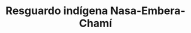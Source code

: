 ---
title: Resguardo indígena Nasa-Embera-Chamí
nombre_comunidad: Resguardo indígena Nasa-Embera-Chamí
municipio: Buenaventura
departamento: Valle del Cauca
descripcion: "Constuído en el año 2000, el resguardo está conformado por indigenas de los pueblos Nasa y Embera cada uno cuenta con un sistema de gobierno propio; Cabildo mayor en la comunidad Nasa y Consejería en la comunidad Embera Chamí Aizama. Reconocidos por la Unidad de Víctimas como Sujeto de Reparación Colectiva, la ruta de reparación colectiva está pendiente por iniciar.  Hacen parte de la  Asociación de Cabildos Indígenas del Valle del\_ Cauca Región Pacífico - ACIVA y de la Organización Regional Indígena del Valle del Cauca -\_ORIVAC."
num_personas: 579
num_familias: 175
min_distancia_casco_urbano: 60
km_distancia_casco_urbano: 48
vias_acceso: Muy buenas condiciones, doble calzada
infraestructura_comunitaria:
  - Institución Educativa Nachasin
  - ' Cancha de fútbol'
  - ' Caseta comunal Comunidad Nasa'
  - |-

    Caseta comunal comunidad Embera Chamí
notas_infraestructura_comunitaria: null
liderazgo_comunidad:
  - >-
    Los escenarios de toma de decisiones en el marco del gobierno propio están a
    cargo de los jóvenes del resguardo. Las autoridades que conforman el cabildo
    y la consejería de cada comunidad son: Mayor - secretario - Financiero -
    Cacique y Guardia. Cuentan además con coordinadores para cada ámbito del
    plan de vida: Salud - Cultura - Comunicaciones - Deportes y juventud.
inclusion_diversidad_genero: "Cabildo del Resguardo Indígena Nasa Gobierno Propio Embera Chamí Consejería 6 autoridades- Guardia indígena (5 años – Guardia de presentación) Formación en Primeros Auxilios- Movimiento Juvenil  80% de la población es joven – Grupo ambiental.\nArticulación con Proceso político\_ en Cauca: Toribio, Caloto, Corinto y Santander de Quilichao. Valle del Cauca: Trujillo, Vijes y Cañón de Garrapatas."
comentarios_conectividad: |-
  Señal regular en algunas zonas con operador (wom, movistar)
  señal activa con (claro y Tigo)
  la institución educativa cuenta con conexión de internet con operador"
punto_SOLE: null
comentarios_punto_SOLE: []
ppales_actividades_economicas_vocacion_productiva:
  - Economías propias - soberanía alimentaria y trueque
  - ' Prácticas Agrícolas (huerta -plátano - hortalizas - frutales)'
  - 'Turismo Comunitario: Balneario La Delfina (Nasa Kiwe)'
  - Tejidos en Lana - chaquiras y mostacilla
  - ' Senderos Ecológicos'
  - ' Cultivos de Caña'
comentarios_ppales_actividades_economicas_vocacion_productiva: null
comunidad_sostenible_uso_suelo: null
org_con_proyeccion: []
servicios_publicos_comunidades_focalizadas:
  - >-
    Acueductos Comunitarios: Toma de Agua Ubicada en zona de Reserva Forestal –
    Protegido por la Guardia Indígena
  - ' Baterías Sanitarias'
  - ' Energía Eléctrica - EPSA CELSIA'
comunidades_focalizadas_educacion_infraestructura_educativa:
  - >-
    Institución  Educativa Agropecuaria: Nasachin – Intercultural - PEC: 480
    estudiantes Pueblos Indígenas: Nasa - inga - Embera - Eperara Siapidara y
    Wounam
  - ' -Afrocolombianos y población Campesina.'
comunidades_focalizadas_practicas_organizativas: []
conectividad_minima: Regular
iniciativas_priorizadas: []
org_focalizada: []
riesgo: null
otros_programas_USAID: []
alianzas_colaboradores: []
posibilidad_iniciativas_conjuntas_aliados_2: []
actividades_ocio:
  - 'Cultura Nasa: Sek Buy - Saakhelu - Chapux - refrescamiento de bastones'
  - ' Embera Chamí: Eadora - Celebración Comunitaria de la Menarca - Banecuá – Ritual de ofrenda madre tierra  Paruká – Ritual de presentación de las niñas y niños para conformar familias.'
medios_comunicacion_narrativas_locales: []
num_visitas_realizadas: null
num_diagnosticos_rurales_participativos_realizados: null
infraestructura_salud_atencion_psicosocial: []
notas_infraestructura_salud_atencion_psicosocial: >-
  A través del programa, el HOSPITAL DISTRITAL LUIS ABLANQUE DE LA PLATA en el
  Distrito de Buenaventura, habilitó el servicio de psicología, fonoaudiología y
  fisioterapia.
num_visitas_predio: null
grafica_ubicacion_geografica: /charts/municipios/buenaventura/ubicacion_geografica.html
url: /reportes/resguardo-indigena-nasa-embera-chami
layout: comunidad
download_file: /reportes/resguardo-indigena-nasa-embera-chami.pdf

---
